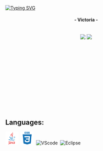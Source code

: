 [![Typing SVG](https://readme-typing-svg.herokuapp.com?color=bdsfa&size=35&center=true&vCenter=true&width=1000&lines=Welcome+to+my+GitHub+profile!;My+name+is+Victoria)](https://git.io/typing-svg)

<h4 align="center">- Victoria -</h4>

<br>

<div align="center" style="margin-bottom:200px">
 <img width=45% align="center" src="https://github-readme-stats.vercel.app/api?username=VDubs2721&theme=radical&show_icons=true" />
 <img width=40% align="center" src="https://github-readme-stats.vercel.app/api/top-langs/?username=VDubs2721&layout=compact&theme=radical" />
</div>


<br>

## Languages:
<div>
  <img src="https://github.com/devicons/devicon/blob/master/icons/java/java-original-wordmark.svg" title="Java" alt="Java" width="40" height="40"/>&nbsp;
  <img src="https://github.com/devicons/devicon/blob/master/icons/css3/css3-plain-wordmark.svg"  title="CSS3" alt="CSS" width="40" height="40"/>&nbsp;
  <img src="https://cdn.jsdelivr.net/gh/devicons/devicon@latest/icons/vscode/vscode-original.svg" title="vscode" alt="VScode" width="40" height="40"/>&nbsp;
  <img src="https://cdn.jsdelivr.net/gh/devicons/devicon@latest/icons/eclipse/eclipse-original.svg" title="Eclipse" alt="Eclipse" width="40" height="40"/>&nbsp;
</div>
<br>
